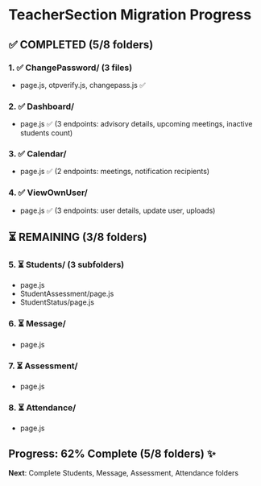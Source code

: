 # TeacherSection Migration Progress

## ✅ COMPLETED (5/8 folders)

### 1. ✅ ChangePassword/ (3 files)
- page.js, otpverify.js, changepass.js ✅

### 2. ✅ Dashboard/
- page.js ✅ (3 endpoints: advisory details, upcoming meetings, inactive students count)

### 3. ✅ Calendar/
- page.js ✅ (2 endpoints: meetings, notification recipients)

### 4. ✅ ViewOwnUser/
- page.js ✅ (3 endpoints: user details, update user, uploads)

## ⏳ REMAINING (3/8 folders)

### 5. ⏳ Students/ (3 subfolders)
- page.js
- StudentAssessment/page.js
- StudentStatus/page.js

### 6. ⏳ Message/
- page.js

### 7. ⏳ Assessment/
- page.js

### 8. ⏳ Attendance/
- page.js

## Progress: 62% Complete (5/8 folders) ✨

**Next**: Complete Students, Message, Assessment, Attendance folders



